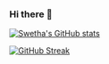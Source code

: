 ### Hi there 👋


[![Swetha's GitHub stats](https://github-readme-stats.vercel.app/api?username=swethapaturu9)](https://github.com/anuraghazra/github-readme-stats)


[![GitHub Streak](https://streak-stats.demolab.com/?user=swethapaturu9)](https://git.io/streak-stats)
<!--
**swethapaturu9/swethapaturu9** is a ✨ _special_ ✨ repository because its `README.md` (this file) appears on your GitHub profile.

Here are some ideas to get you started:

- 🔭 I’m currently working on ...
- 🌱 I’m currently learning ...
- 👯 I’m looking to collaborate on ...
- 🤔 I’m looking for help with ...
- 💬 Ask me about ...
- 📫 How to reach me: ...
- 😄 Pronouns: ...
- ⚡ Fun fact: ...
-->
